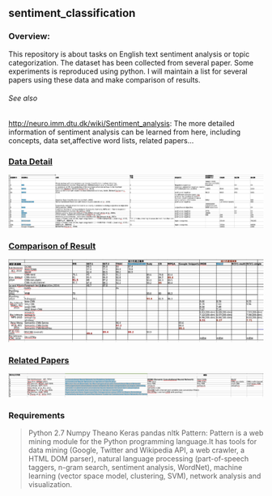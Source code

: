 ## sentiment_classification 

### Overview:
This repository is about tasks on English text sentiment analysis or topic categorization. The dataset has been collected from several paper. Some experiments is reproduced using python. I will maintain a list for several papers using these data and make comparison of results.
###### See also
http://neuro.imm.dtu.dk/wiki/Sentiment_analysis: The more detailed information of sentiment analysis can be learned from here, including concepts, data set,affective word lists, related papers... 

### [Data Detail](https://github.com/JDwangmo/sentiment_classification/tree/master/dataset/公开数据集.xlsx)

![Data Detail](https://raw.githubusercontent.com/JDwangmo/sentiment_classification/master/dataset/dataset_detail.png "Data Detail")

### [Comparison of Result](https://github.com/JDwangmo/sentiment_classification/tree/master/dataset/公开数据集.xlsx)

![Comparison of Result](https://raw.githubusercontent.com/JDwangmo/sentiment_classification/master/dataset/comparison_of_result.png "Comparison of Result")

### [Related Papers](https://github.com/JDwangmo/sentiment_classification/tree/master/dataset/公开数据集.xlsx)

![Related Papers](https://raw.githubusercontent.com/JDwangmo/sentiment_classification/master/dataset/related_papers.png "Related Papers")

### Requirements
> Python 2.7
> Numpy
> Theano
> Keras
> pandas
> nltk
> Pattern: Pattern is a web mining module for the Python programming language.It has tools for data mining (Google, Twitter and Wikipedia API, a web crawler, a HTML DOM parser), natural language processing (part-of-speech taggers, n-gram search, sentiment analysis, WordNet), machine learning (vector space model, clustering, SVM), network analysis and <canvas> visualization.